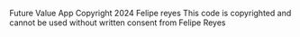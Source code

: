 Future Value App
Copyright 2024 Felipe reyes
This code is copyrighted and cannot be used without written consent from Felipe Reyes
